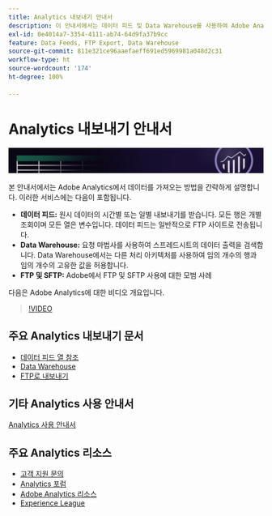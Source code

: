 ```yaml
---
title: Analytics 내보내기 안내서
description: 이 안내서에서는 데이터 피드 및 Data Warehouse를 사용하여 Adobe Analytics에서 데이터를 가져오는 방법에 대해 설명합니다.
exl-id: 0e4014a7-3354-4111-ab74-64d9fa37b9cc
feature: Data Feeds, FTP Export, Data Warehouse
source-git-commit: 811e321ce96aaefaeff691ed5969981a048d2c31
workflow-type: ht
source-wordcount: '174'
ht-degree: 100%

---
```


# Analytics 내보내기 안내서

![배너](../../assets/doc_banner_export.png)

본 안내서에서는 Adobe Analytics에서 데이터를 가져오는 방법을 간략하게 설명합니다. 이러한 서비스에는 다음이 포함됩니다.

* **데이터 피드:** 원시 데이터의 시간별 또는 일별 내보내기를 받습니다. 모든 행은 개별 조회이며 모든 열은 변수입니다. 데이터 피드는 일반적으로 FTP 사이트로 전송됩니다.
* **Data Warehouse:** 요청 마법사를 사용하여 스프레드시트의 데이터 출력을 검색합니다. Data Warehouse에서는 다른 처리 아키텍처를 사용하여 임의 개수의 행과 임의 개수의 고유한 값을 허용합니다.
* **FTP 및 SFTP:** Adobe에서 FTP 및 SFTP 사용에 대한 모범 사례

다음은 Adobe Analytics에 대한 비디오 개요입니다.

>[!VIDEO](https://video.tv.adobe.com/v/27429/?quality=12)

## 주요 Analytics 내보내기 문서

* [데이터 피드 열 참조](/help/export/analytics-data-feed/c-df-contents/datafeeds-reference.md)
* [Data Warehouse](data-warehouse/data-warehouse.md)
* [FTP로 내보내기](ftp-and-sftp/ftp-overview.md)

## 기타 Analytics 사용 안내서

[Analytics 사용 안내서](https://experienceleague.adobe.com/docs/analytics.html)

## 주요 Analytics 리소스

* [고객 지원 문의](https://experienceleague.adobe.com/?support-solution=Analytics#support)
* [Analytics 포럼](https://forums.adobe.com/community/experience-cloud/analytics-cloud/analytics)
* [Adobe Analytics 리소스](https://forums.adobe.com/message/10660755)
* [Experience League](https://landing.adobe.com/experience-league/)
